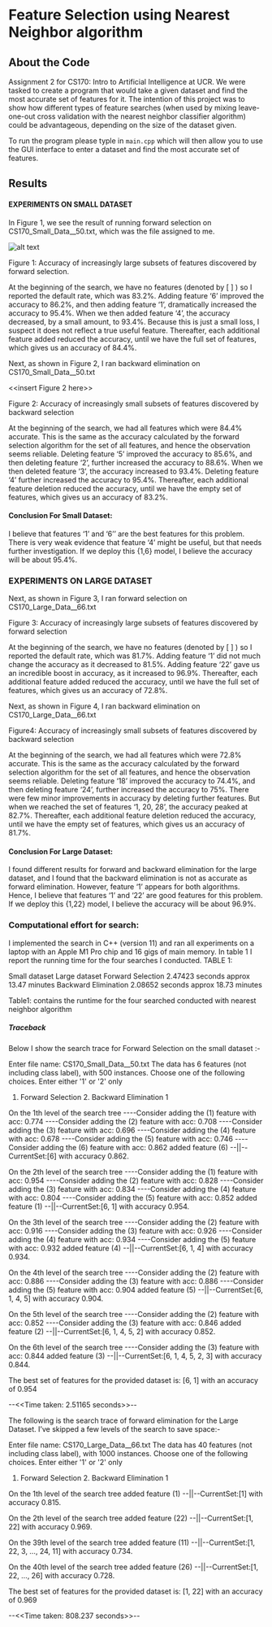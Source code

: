 # Feature Selection using Nearest Neighbor algorithm


## About the Code

Assignment 2 for CS170: Intro to Artificial Intelligence at UCR. We were tasked to create a program that would take a given dataset and find the most accurate set of features for it. The intention of this project was to show how different types of feature searches (when used by mixing leave-one-out cross validation with the nearest neighbor classifier algorithm) could be advantageous, depending on the size of the dataset given.

To run the program please typle in ```main.cpp``` which will then allow you to use the GUI interface to enter a dataset and find the most accurate set of features.

## Results

#### EXPERIMENTS ON SMALL DATASET

In Figure 1, we see the result of running forward selection on CS170_Small_Data__50.txt, which was the file assigned to me. 

<insert Fig1 here>

![alt text][nexpanded]

[nexpanded]: https://imagelink.com "Img name"



Figure 1: Accuracy of increasingly large subsets of features discovered by forward selection.


At the beginning of the search, we have no features (denoted by [ ] ) so I reported the default rate, which was 83.2%. Adding feature ‘6’ improved the accuracy to 86.2%, and then adding feature ‘1’, dramatically increased the accuracy to 95.4%. When we then added feature ‘4’, the accuracy decreased, by a small amount, to 93.4%. Because this is just a small loss, I suspect it does not reflect a true useful feature. Thereafter, each additional feature added reduced the accuracy, until we have the full set of features, which gives us an accuracy of 84.4%. 

Next, as shown in Figure 2, I ran backward elimination on CS170_Small_Data__50.txt

<<insert Figure 2 here>>

Figure 2: Accuracy of increasingly small subsets of features discovered by backward selection


At the beginning of the search, we had all features which were 84.4% accurate. This is the same as the accuracy calculated by the forward  selection algorithm for the set of all features, and hence the observation seems reliable. Deleting feature ‘5’ improved the accuracy to 85.6%, and then deleting feature ‘2’, further increased the accuracy to 88.6%. When we then deleted feature ‘3’, the accuracy increased to 93.4%. 
Deleting feature ‘4’ further increased the accuracy to 95.4%. Thereafter, each additional feature deletion reduced the accuracy, until we have the empty set of features, which gives us an accuracy of 83.2%.


#### Conclusion For Small Dataset: 
I believe that features ‘1’ and ‘6’’ are the best features for this problem. There is very weak evidence that feature ‘4’ might be useful, but that needs further investigation. If we deploy this {1,6} model, I believe the accuracy will be about 95.4%.
 

### EXPERIMENTS ON LARGE DATASET

Next, as shown in Figure 3,  I ran forward selection on CS170_Large_Data__66.txt

Figure 3: Accuracy of increasingly large subsets of features discovered by forward selection


At the beginning of the search, we have no features (denoted by [ ] ) so I reported the default rate, which was 81.7%. Adding feature ‘1’ did not much change the accuracy as it decreased to 81.5%. Adding feature ‘22’ gave us an incredible boost in accuracy, as it increased to  96.9%. Thereafter, each additional feature added reduced the accuracy, until we have the full set of features, which gives us an accuracy of 72.8%. 












Next, as shown in Figure 4, I ran backward elimination on CS170_Large_Data__66.txt

Figure4: Accuracy of increasingly small subsets of features discovered by backward selection


At the beginning of the search, we had all features which were 72.8% accurate. This is the same as the accuracy calculated by the forward  selection algorithm for the set of all features, and hence the observation seems reliable. Deleting feature ‘18’ improved the accuracy to 74.4%, and then deleting feature ‘24’, further increased the accuracy to 75%. There were few minor improvements in accuracy by deleting further features. But when we reached the set of features ‘1, 20, 28’, the accuracy peaked at 82.7%. 
Thereafter, each additional feature deletion reduced the accuracy, until we have the empty set of features, which gives us an accuracy of 81.7%.


#### Conclusion For Large Dataset: 
I found different results for forward and backward elimination for the large dataset, and I found that the backward elimination is not as accurate as forward elimination. However, feature ‘1’ appears for both algorithms. Hence, I believe that features ‘1’ and ‘22’ are good features for this problem. If we deploy this {1,22} model, I believe the accuracy will be about 96.9%.
 



### Computational effort for search:
I implemented the search in C++ (version 11) and ran all experiments on a laptop with an Apple M1 Pro chip and 16 gigs of main memory. In table 1 I report the running time for the four searches I conducted.
TABLE 1:


Small dataset
Large dataset
Forward Selection
2.47423 seconds
approx 13.47 minutes
Backward Elimination
2.08652 seconds
approx 18.73 minutes

Table1: contains the runtime for the four searched conducted with nearest neighbor algorithm


##### Traceback
Below I show the search trace for Forward Selection on the small dataset :-

Enter file name: CS170_Small_Data__50.txt
The data has 6 features (not including class label), with 500 instances.
Choose one of the following choices. Enter either '1' or '2' only
1. Forward Selection    2. Backward Elimination
1

On the 1th level of the search tree
----Consider adding the (1) feature with acc: 0.774
----Consider adding the (2) feature with acc: 0.708
----Consider adding the (3) feature with acc: 0.696
----Consider adding the (4) feature with acc: 0.678
----Consider adding the (5) feature with acc: 0.746
----Consider adding the (6) feature with acc: 0.862
added feature (6)
--||--CurrentSet:[6] with accuracy 0.862.

On the 2th level of the search tree
----Consider adding the (1) feature with acc: 0.954
----Consider adding the (2) feature with acc: 0.828
----Consider adding the (3) feature with acc: 0.834
----Consider adding the (4) feature with acc: 0.804
----Consider adding the (5) feature with acc: 0.852
added feature (1)
--||--CurrentSet:[6, 1] with accuracy 0.954.

On the 3th level of the search tree
----Consider adding the (2) feature with acc: 0.916
----Consider adding the (3) feature with acc: 0.926
----Consider adding the (4) feature with acc: 0.934
----Consider adding the (5) feature with acc: 0.932
added feature (4)
--||--CurrentSet:[6, 1, 4] with accuracy 0.934.

On the 4th level of the search tree
----Consider adding the (2) feature with acc: 0.886
----Consider adding the (3) feature with acc: 0.886
----Consider adding the (5) feature with acc: 0.904
added feature (5)
--||--CurrentSet:[6, 1, 4, 5] with accuracy 0.904.

On the 5th level of the search tree
----Consider adding the (2) feature with acc: 0.852
----Consider adding the (3) feature with acc: 0.846
added feature (2)
--||--CurrentSet:[6, 1, 4, 5, 2] with accuracy 0.852.

On the 6th level of the search tree
----Consider adding the (3) feature with acc: 0.844
added feature (3)
--||--CurrentSet:[6, 1, 4, 5, 2, 3] with accuracy 0.844.


The best set of features for the provided dataset is:
[6, 1]
with an accuracy of 0.954

--<<Time taken: 2.51165 seconds>>--


The following is the search trace of forward elimination for the Large Dataset. I’ve skipped a few levels of the search to save space:- 

Enter file name: CS170_Large_Data__66.txt
The data has 40 features (not including class label), with 1000 instances.
Choose one of the following choices. Enter either '1' or '2' only
1. Forward Selection    2. Backward Elimination
1

On the 1th level of the search tree
added feature (1)
--||--CurrentSet:[1] with accuracy 0.815.

On the 2th level of the search tree
added feature (22)
--||--CurrentSet:[1, 22] with accuracy 0.969.

On the 39th level of the search tree
added feature (11)
--||--CurrentSet:[1, 22, 3, …, 24, 11] with accuracy 0.734.

On the 40th level of the search tree
added feature (26)
--||--CurrentSet:[1, 22, …, 26] with accuracy 0.728.


The best set of features for the provided dataset is:
[1, 22]
with an accuracy of 0.969

--<<Time taken: 808.237 seconds>>--


